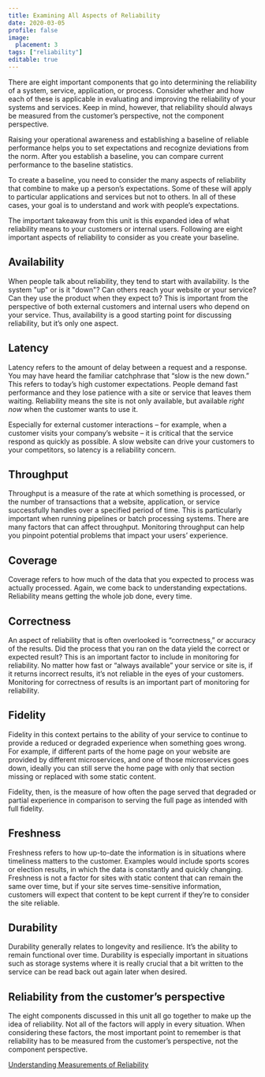 ```yaml
---
title: Examining All Aspects of Reliability
date: 2020-03-05
profile: false
image:
  placement: 3
tags: ["reliability"]
editable: true
---
```


There are eight important components that go into determining the reliability of
a system, service, application, or process. Consider whether and how each of
these is applicable in evaluating and improving the reliability of your systems
and services. Keep in mind, however, that reliability should always be measured
from the customer’s perspective, not the component perspective.

Raising your operational awareness and establishing a baseline of reliable
performance helps you to set expectations and recognize deviations from the
norm. After you establish a baseline, you can compare current performance to the
baseline statistics.

To create a baseline, you need to consider the many aspects of reliability that
combine to make up a person’s expectations. Some of these will apply to
particular applications and services but not to others. In all of these cases,
your goal is to understand and work with people’s expectations.

The important takeaway from this unit is this expanded idea of what reliability
means to your customers or internal users. Following are eight important aspects
of reliability to consider as you create your baseline.

## Availability

When people talk about reliability, they tend to start with availability. Is the
system "up" or is it "down"? Can others reach your website or your service? Can
they use the product when they expect to? This is important from the perspective
of both external customers and internal users who depend on your service. Thus,
availability is a good starting point for discussing reliability, but it’s only
one aspect.

## Latency

Latency refers to the amount of delay between a request and a response. You may
have heard the familiar catchphrase that “slow is the new down.” This refers to
today’s high customer expectations. People demand fast performance and they lose
patience with a site or service that leaves them waiting. Reliability means the
site is not only available, but available *right now* when the customer wants to
use it.

Especially for external customer interactions – for example, when a customer
visits your company’s website – it is critical that the service respond as
quickly as possible. A slow website can drive your customers to your
competitors, so latency is a reliability concern.

## Throughput

Throughput is a measure of the rate at which something is processed, or the
number of transactions that a website, application, or service successfully
handles over a specified period of time. This is particularly important when
running pipelines or batch processing systems. There are many factors that can
affect throughput. Monitoring throughput can help you pinpoint potential
problems that impact your users’ experience.

## Coverage

Coverage refers to how much of the data that you expected to process was
actually processed. Again, we come back to understanding expectations.
Reliability means getting the whole job done, every time.

## Correctness

An aspect of reliability that is often overlooked is “correctness,” or accuracy
of the results. Did the process that you ran on the data yield the correct or
expected result? This is an important factor to include in monitoring for
reliability. No matter how fast or “always available” your service or site is,
if it returns incorrect results, it’s not reliable in the eyes of your
customers. Monitoring for correctness of results is an important part of
monitoring for reliability.

## Fidelity

Fidelity in this context pertains to the ability of your service to continue to
provide a reduced or degraded experience when something goes wrong. For example,
if different parts of the home page on your website are provided by different
microservices, and one of those microservices goes down, ideally you can still
serve the home page with only that section missing or replaced with some static
content.

Fidelity, then, is the measure of how often the page served that degraded or
partial experience in comparison to serving the full page as intended with full
fidelity.

## Freshness

Freshness refers to how up-to-date the information is in situations where
timeliness matters to the customer. Examples would include sports scores or
election results, in which the data is constantly and quickly changing.
Freshness is not a factor for sites with static content that can remain the same
over time, but if your site serves time-sensitive information, customers will
expect that content to be kept current if they’re to consider the site reliable.

## Durability

Durability generally relates to longevity and resilience. It’s the ability to
remain functional over time. Durability is especially important in situations
such as storage systems where it is really crucial that a bit written to the
service can be read back out again later when desired.

## Reliability from the customer’s perspective

The eight components discussed in this unit all go together to make up the idea
of reliability. Not all of the factors will apply in every situation. When
considering these factors, the most important point to remember is that
reliability has to be measured from the customer’s perspective, not the
component perspective.

[Understanding Measurements of Reliability](/post/understanding-measurements-of-reliability/)